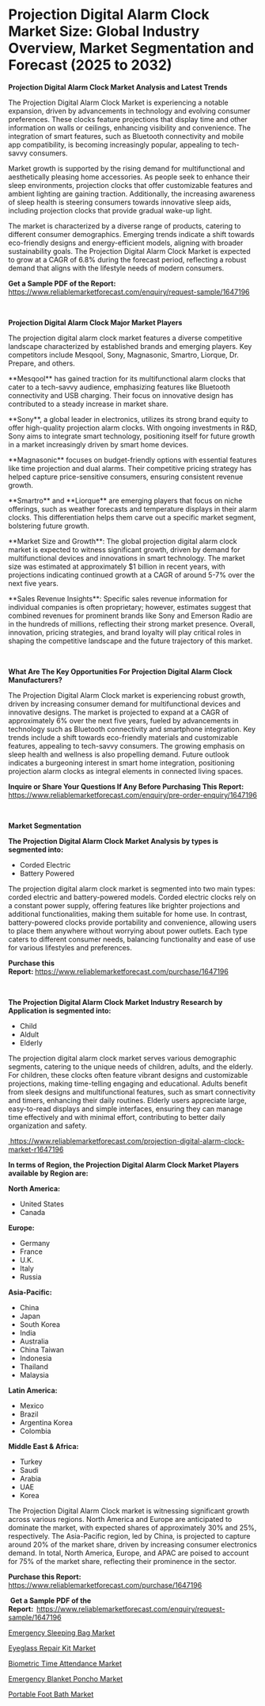<p><h1>Projection Digital Alarm Clock Market Size: Global Industry Overview, Market Segmentation and Forecast (2025 to 2032)</h1></p><p><strong>Projection Digital Alarm Clock Market Analysis and Latest Trends</strong></p>
<p><p>The Projection Digital Alarm Clock Market is experiencing a notable expansion, driven by advancements in technology and evolving consumer preferences. These clocks feature projections that display time and other information on walls or ceilings, enhancing visibility and convenience. The integration of smart features, such as Bluetooth connectivity and mobile app compatibility, is becoming increasingly popular, appealing to tech-savvy consumers.</p><p>Market growth is supported by the rising demand for multifunctional and aesthetically pleasing home accessories. As people seek to enhance their sleep environments, projection clocks that offer customizable features and ambient lighting are gaining traction. Additionally, the increasing awareness of sleep health is steering consumers towards innovative sleep aids, including projection clocks that provide gradual wake-up light.</p><p>The market is characterized by a diverse range of products, catering to different consumer demographics. Emerging trends indicate a shift towards eco-friendly designs and energy-efficient models, aligning with broader sustainability goals. The Projection Digital Alarm Clock Market is expected to grow at a CAGR of 6.8% during the forecast period, reflecting a robust demand that aligns with the lifestyle needs of modern consumers.</p></p>
<p><strong>Get a Sample PDF of the Report:&nbsp;</strong> <a href="https://www.reliablemarketforecast.com/enquiry/request-sample/1647196?utm_campaign=1130&utm_medium=2&utm_source=Github&utm_content=ia&utm_term=05042025&utm_id=projection-digital-alarm-clock">https://www.reliablemarketforecast.com/enquiry/request-sample/1647196</a></p>
<p>&nbsp;</p>
<p><strong>Projection Digital Alarm Clock Major Market Players</strong></p>
<p><p>The projection digital alarm clock market features a diverse competitive landscape characterized by established brands and emerging players. Key competitors include Mesqool, Sony, Magnasonic, Smartro, Liorque, Dr. Prepare, and others.</p><p>**Mesqool** has gained traction for its multifunctional alarm clocks that cater to a tech-savvy audience, emphasizing features like Bluetooth connectivity and USB charging. Their focus on innovative design has contributed to a steady increase in market share.</p><p>**Sony**, a global leader in electronics, utilizes its strong brand equity to offer high-quality projection alarm clocks. With ongoing investments in R&D, Sony aims to integrate smart technology, positioning itself for future growth in a market increasingly driven by smart home devices.</p><p>**Magnasonic** focuses on budget-friendly options with essential features like time projection and dual alarms. Their competitive pricing strategy has helped capture price-sensitive consumers, ensuring consistent revenue growth.</p><p>**Smartro** and **Liorque** are emerging players that focus on niche offerings, such as weather forecasts and temperature displays in their alarm clocks. This differentiation helps them carve out a specific market segment, bolstering future growth.</p><p>**Market Size and Growth**: The global projection digital alarm clock market is expected to witness significant growth, driven by demand for multifunctional devices and innovations in smart technology. The market size was estimated at approximately $1 billion in recent years, with projections indicating continued growth at a CAGR of around 5-7% over the next five years.</p><p>**Sales Revenue Insights**: Specific sales revenue information for individual companies is often proprietary; however, estimates suggest that combined revenues for prominent brands like Sony and Emerson Radio are in the hundreds of millions, reflecting their strong market presence. Overall, innovation, pricing strategies, and brand loyalty will play critical roles in shaping the competitive landscape and the future trajectory of this market.</p></p>
<p>&nbsp;</p>
<p><strong>What Are The Key Opportunities For Projection Digital Alarm Clock Manufacturers?</strong></p>
<p><p>The Projection Digital Alarm Clock market is experiencing robust growth, driven by increasing consumer demand for multifunctional devices and innovative designs. The market is projected to expand at a CAGR of approximately 6% over the next five years, fueled by advancements in technology such as Bluetooth connectivity and smartphone integration. Key trends include a shift towards eco-friendly materials and customizable features, appealing to tech-savvy consumers. The growing emphasis on sleep health and wellness is also propelling demand. Future outlook indicates a burgeoning interest in smart home integration, positioning projection alarm clocks as integral elements in connected living spaces.</p></p>
<p><strong>Inquire or Share Your Questions If Any Before Purchasing This Report:</strong> <a href="https://www.reliablemarketforecast.com/enquiry/pre-order-enquiry/1647196?utm_campaign=1130&utm_medium=2&utm_source=Github&utm_content=ia&utm_term=05042025&utm_id=projection-digital-alarm-clock">https://www.reliablemarketforecast.com/enquiry/pre-order-enquiry/1647196</a></p>
<p>&nbsp;</p>
<p><strong>Market Segmentation</strong></p>
<p><strong>The Projection Digital Alarm Clock Market Analysis by types is segmented into:</strong></p>
<p><ul><li>Corded Electric</li><li>Battery Powered</li></ul></p>
<p><p>The projection digital alarm clock market is segmented into two main types: corded electric and battery-powered models. Corded electric clocks rely on a constant power supply, offering features like brighter projections and additional functionalities, making them suitable for home use. In contrast, battery-powered clocks provide portability and convenience, allowing users to place them anywhere without worrying about power outlets. Each type caters to different consumer needs, balancing functionality and ease of use for various lifestyles and preferences.</p></p>
<p><strong>Purchase this Report:&nbsp;</strong><a href="https://www.reliablemarketforecast.com/purchase/1647196?utm_campaign=1130&utm_medium=2&utm_source=Github&utm_content=ia&utm_term=05042025&utm_id=projection-digital-alarm-clock">https://www.reliablemarketforecast.com/purchase/1647196</a></p>
<p>&nbsp;</p>
<p><strong>The Projection Digital Alarm Clock Market Industry Research by Application is segmented into:</strong></p>
<p><ul><li>Child</li><li>Aldult</li><li>Elderly</li></ul></p>
<p><p>The projection digital alarm clock market serves various demographic segments, catering to the unique needs of children, adults, and the elderly. For children, these clocks often feature vibrant designs and customizable projections, making time-telling engaging and educational. Adults benefit from sleek designs and multifunctional features, such as smart connectivity and timers, enhancing their daily routines. Elderly users appreciate large, easy-to-read displays and simple interfaces, ensuring they can manage time effectively and with minimal effort, contributing to better daily organization and safety.</p></p>
<p><a href="https://www.reliablemarketforecast.com/projection-digital-alarm-clock-market-r1647196?utm_campaign=1130&utm_medium=2&utm_source=Github&utm_content=ia&utm_term=05042025&utm_id=projection-digital-alarm-clock">&nbsp;https://www.reliablemarketforecast.com/projection-digital-alarm-clock-market-r1647196</a></p>
<p><strong>In terms of Region, the Projection Digital Alarm Clock Market Players available by Region are:</strong></p>
<p>
    <p> <strong> North America: </strong>
        <ul>
            <li>United States</li>
            <li>Canada</li>
        </ul>
        </p> 
    <p> <strong> Europe: </strong>
        <ul>
            <li>Germany</li>
            <li>France</li>
            <li>U.K.</li>
            <li>Italy</li>
            <li>Russia</li>
        </ul>
        </p> 
    <p> <strong> Asia-Pacific: </strong>
        <ul>
            <li>China</li>
            <li>Japan</li>
            <li>South Korea</li>
            <li>India</li>
            <li>Australia</li>
            <li>China Taiwan</li>
            <li>Indonesia</li>
            <li>Thailand</li>
            <li>Malaysia</li>
        </ul>
        </p> 
    <p> <strong> Latin America: </strong>
        <ul>
            <li>Mexico</li>
            <li>Brazil</li>
            <li>Argentina Korea</li>
            <li>Colombia</li>
        </ul>
        </p> 
    <p> <strong> Middle East & Africa: </strong>
        <ul>
            <li>Turkey</li>
            <li>Saudi</li>
            <li>Arabia</li>
            <li>UAE</li>
            <li>Korea</li>
        </ul>
    </p>
    </p>
<p><p>The Projection Digital Alarm Clock market is witnessing significant growth across various regions. North America and Europe are anticipated to dominate the market, with expected shares of approximately 30% and 25%, respectively. The Asia-Pacific region, led by China, is projected to capture around 20% of the market share, driven by increasing consumer electronics demand. In total, North America, Europe, and APAC are poised to account for 75% of the market share, reflecting their prominence in the sector.</p></p>
<p><strong>Purchase this Report: </strong><a href="https://www.reliablemarketforecast.com/purchase/1647196?utm_campaign=1130&utm_medium=2&utm_source=Github&utm_content=ia&utm_term=05042025&utm_id=projection-digital-alarm-clock">https://www.reliablemarketforecast.com/purchase/1647196</a></p>
<p>&nbsp;<strong>Get a Sample PDF of the Report:&nbsp;&nbsp;</strong><a href="https://www.reliablemarketforecast.com/enquiry/request-sample/1647196?utm_campaign=1130&utm_medium=2&utm_source=Github&utm_content=ia&utm_term=05042025&utm_id=projection-digital-alarm-clock">https://www.reliablemarketforecast.com/enquiry/request-sample/1647196</a></p>
<p><strong></strong></p>
<p><p><a href="https://github.com/foustzelmsdv/Market-Research-Report-List-1/blob/main/emergency-sleeping-bag-market.md?utm_campaign=1130&utm_medium=2&utm_source=Github&utm_content=ia&utm_term=05042025&utm_id=projection-digital-alarm-clock">Emergency Sleeping Bag Market</a></p><p><a href="https://github.com/geresalgieaz/Market-Research-Report-List-1/blob/main/eyeglass-repair-kit-market.md?utm_campaign=1130&utm_medium=2&utm_source=Github&utm_content=ia&utm_term=05042025&utm_id=projection-digital-alarm-clock">Eyeglass Repair Kit Market</a></p><p><a href="https://github.com/ceranamaduvq/Market-Research-Report-List-1/blob/main/biometric-time-attendance-market.md?utm_campaign=1130&utm_medium=2&utm_source=Github&utm_content=ia&utm_term=05042025&utm_id=projection-digital-alarm-clock">Biometric Time Attendance Market</a></p><p><a href="https://github.com/dickstoscopg/Market-Research-Report-List-1/blob/main/emergency-blanket-poncho-market.md?utm_campaign=1130&utm_medium=2&utm_source=Github&utm_content=ia&utm_term=05042025&utm_id=projection-digital-alarm-clock">Emergency Blanket Poncho Market</a></p><p><a href="https://github.com/sibellanikmn/Market-Research-Report-List-1/blob/main/portable-foot-bath-market.md?utm_campaign=1130&utm_medium=2&utm_source=Github&utm_content=ia&utm_term=05042025&utm_id=projection-digital-alarm-clock">Portable Foot Bath Market</a></p></p>